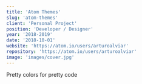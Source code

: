 ```yaml
---
title: 'Atom Themes'
slug: 'atom-themes'
client: 'Personal Project'
position: 'Developer / Designer'
year: '2018-2019'
date: '2018-10-01'
website: 'https://atom.io/users/arturoalviar'
repository: 'https://atom.io/users/arturoalviar'
image: 'images/cover.jpg'
---
```


Pretty colors for pretty code
